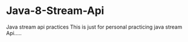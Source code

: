 # Java-8-Stream-Api
Java stream api practices
This is just for personal practicing java stream Api..... 
